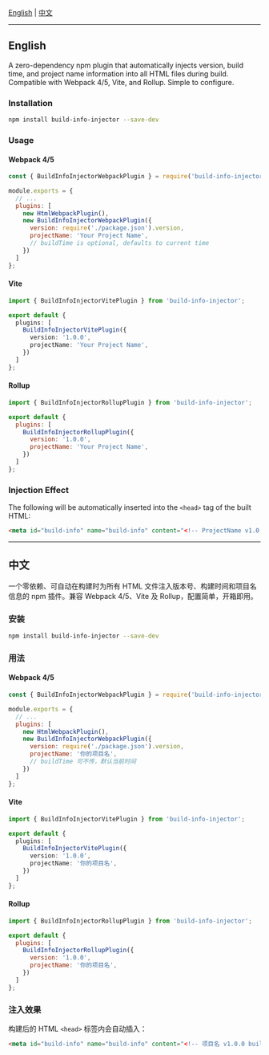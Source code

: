 [English](#english) | [中文](#中文)

---

## English

A zero-dependency npm plugin that automatically injects version, build time, and project name information into all HTML files during build. Compatible with Webpack 4/5, Vite, and Rollup. Simple to configure.

### Installation

```bash
npm install build-info-injector --save-dev
```

### Usage

#### Webpack 4/5

```js
const { BuildInfoInjectorWebpackPlugin } = require('build-info-injector');

module.exports = {
  // ...
  plugins: [
    new HtmlWebpackPlugin(),
    new BuildInfoInjectorWebpackPlugin({
      version: require('./package.json').version,
      projectName: 'Your Project Name',
      // buildTime is optional, defaults to current time
    })
  ]
};
```

#### Vite

```ts
import { BuildInfoInjectorVitePlugin } from 'build-info-injector';

export default {
  plugins: [
    BuildInfoInjectorVitePlugin({
      version: '1.0.0',
      projectName: 'Your Project Name',
    })
  ]
};
```

#### Rollup

```js
import { BuildInfoInjectorRollupPlugin } from 'build-info-injector';

export default {
  plugins: [
    BuildInfoInjectorRollupPlugin({
      version: '1.0.0',
      projectName: 'Your Project Name',
    })
  ]
};
```

### Injection Effect

The following will be automatically inserted into the `<head>` tag of the built HTML:

```html
<meta id="build-info" name="build-info" content="<!-- ProjectName v1.0.0 build:2024-06-13T07:00:00.000Z -->">
```

---

## 中文

一个零依赖、可自动在构建时为所有 HTML 文件注入版本号、构建时间和项目名信息的 npm 插件。兼容 Webpack 4/5、Vite 及 Rollup，配置简单，开箱即用。

### 安装

```bash
npm install build-info-injector --save-dev
```

### 用法

#### Webpack 4/5

```js
const { BuildInfoInjectorWebpackPlugin } = require('build-info-injector');

module.exports = {
  // ...
  plugins: [
    new HtmlWebpackPlugin(),
    new BuildInfoInjectorWebpackPlugin({
      version: require('./package.json').version,
      projectName: '你的项目名',
      // buildTime 可不传，默认当前时间
    })
  ]
};
```

#### Vite

```ts
import { BuildInfoInjectorVitePlugin } from 'build-info-injector';

export default {
  plugins: [
    BuildInfoInjectorVitePlugin({
      version: '1.0.0',
      projectName: '你的项目名',
    })
  ]
};
```

#### Rollup

```js
import { BuildInfoInjectorRollupPlugin } from 'build-info-injector';

export default {
  plugins: [
    BuildInfoInjectorRollupPlugin({
      version: '1.0.0',
      projectName: '你的项目名',
    })
  ]
};
```

### 注入效果

构建后的 HTML `<head>` 标签内会自动插入：

```html
<meta id="build-info" name="build-info" content="<!-- 项目名 v1.0.0 build:2024-06-13T07:00:00.000Z -->">
``` 